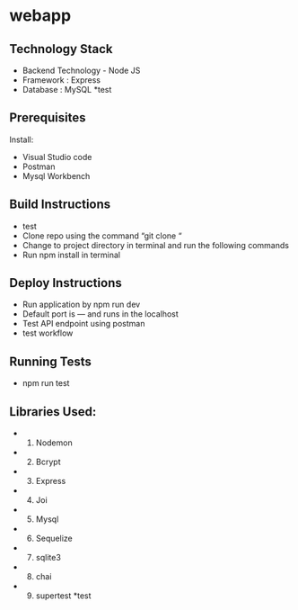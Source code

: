 # webapp
## Technology Stack

* Backend Technology - Node JS
* Framework : Express
* Database : MySQL
*test
## Prerequisites 

Install:
* Visual Studio code
* Postman
* Mysql Workbench

## Build Instructions
* test
* Clone repo using the command “git clone “
* Change to project directory in terminal and run the following commands
* Run npm install in terminal 

## Deploy Instructions

* Run application by npm run dev
* Default port is — and runs in the localhost
* Test API endpoint using postman 
* test workflow
## Running Tests
* npm run test

## Libraries Used:

* 1. Nodemon
* 2. Bcrypt 
* 3. Express
* 4. Joi
* 5. Mysql
* 6. Sequelize
* 7. sqlite3
* 8. chai
* 9. supertest
*test

